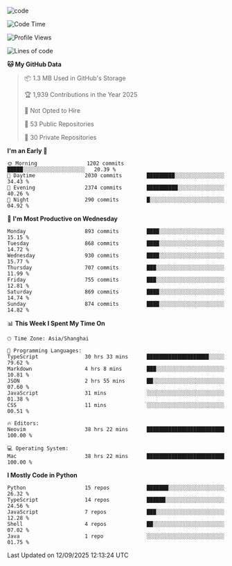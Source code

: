 
<!--
**liuyaanng/liuyaanng** is a ✨ _special_ ✨ repository because its `README.md` (this file) appears on your GitHub profile.

Here are some ideas to get you started:

- 🔭 I’m currently working on ...
- 🌱 I’m currently learning ...
- 👯 I’m looking to collaborate on ...
- 🤔 I’m looking for help with ...
- 💬 Ask me about ...
- 📫 How to reach me: ...
- 😄 Pronouns: ...
- ⚡ Fun fact: ...
-->


![code](https://cdn.jsdelivr.net/gh/liuyaanng/liuyaanng@1.0/code.gif) 

<!--START_SECTION:waka-->
![Code Time](http://img.shields.io/badge/Code%20Time-1%2C930%20hrs%2030%20mins-blue)

![Profile Views](http://img.shields.io/badge/Profile%20Views-0-blue)

![Lines of code](https://img.shields.io/badge/From%20Hello%20World%20I%27ve%20Written-26.7%20million%20lines%20of%20code-blue)

**🐱 My GitHub Data** 

> 📦 1.3 MB Used in GitHub's Storage 
 > 
> 🏆 1,939 Contributions in the Year 2025
 > 
> 🚫 Not Opted to Hire
 > 
> 📜 53 Public Repositories 
 > 
> 🔑 30 Private Repositories 
 > 
**I'm an Early 🐤** 

```text
🌞 Morning                1202 commits        █████░░░░░░░░░░░░░░░░░░░░   20.39 % 
🌆 Daytime                2030 commits        █████████░░░░░░░░░░░░░░░░   34.43 % 
🌃 Evening                2374 commits        ██████████░░░░░░░░░░░░░░░   40.26 % 
🌙 Night                  290 commits         █░░░░░░░░░░░░░░░░░░░░░░░░   04.92 % 
```
📅 **I'm Most Productive on Wednesday** 

```text
Monday                   893 commits         ████░░░░░░░░░░░░░░░░░░░░░   15.15 % 
Tuesday                  868 commits         ████░░░░░░░░░░░░░░░░░░░░░   14.72 % 
Wednesday                930 commits         ████░░░░░░░░░░░░░░░░░░░░░   15.77 % 
Thursday                 707 commits         ███░░░░░░░░░░░░░░░░░░░░░░   11.99 % 
Friday                   755 commits         ███░░░░░░░░░░░░░░░░░░░░░░   12.81 % 
Saturday                 869 commits         ████░░░░░░░░░░░░░░░░░░░░░   14.74 % 
Sunday                   874 commits         ████░░░░░░░░░░░░░░░░░░░░░   14.82 % 
```


📊 **This Week I Spent My Time On** 

```text
🕑︎ Time Zone: Asia/Shanghai

💬 Programming Languages: 
TypeScript               30 hrs 33 mins      ████████████████████░░░░░   79.62 % 
Markdown                 4 hrs 8 mins        ███░░░░░░░░░░░░░░░░░░░░░░   10.81 % 
JSON                     2 hrs 55 mins       ██░░░░░░░░░░░░░░░░░░░░░░░   07.60 % 
JavaScript               31 mins             ░░░░░░░░░░░░░░░░░░░░░░░░░   01.38 % 
CSS                      11 mins             ░░░░░░░░░░░░░░░░░░░░░░░░░   00.51 % 

🔥 Editors: 
Neovim                   38 hrs 22 mins      █████████████████████████   100.00 % 

💻 Operating System: 
Mac                      38 hrs 22 mins      █████████████████████████   100.00 % 
```

**I Mostly Code in Python** 

```text
Python                   15 repos            ███████░░░░░░░░░░░░░░░░░░   26.32 % 
TypeScript               14 repos            ██████░░░░░░░░░░░░░░░░░░░   24.56 % 
JavaScript               7 repos             ███░░░░░░░░░░░░░░░░░░░░░░   12.28 % 
Shell                    4 repos             ██░░░░░░░░░░░░░░░░░░░░░░░   07.02 % 
Java                     1 repo              ░░░░░░░░░░░░░░░░░░░░░░░░░   01.75 % 
```




 Last Updated on 12/09/2025 12:13:24 UTC
<!--END_SECTION:waka-->
